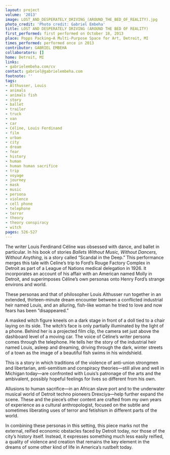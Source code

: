 ```yaml
---
layout: project
volume: '2013'
image: LOST_AND_DESPERATELY_DRIVING_(AROUND_THE_BED_OF_REALITY).jpg
photo_credit: 'Photo credit: Gabriel Embeha'
title: LOST AND DESPERATELY DRIVING (AROUND THE BED OF REALITY)
first_performed: first performed on October 18, 2013
place: Popps Packing—A Multi-Purpose Space for Art, Detroit, MI
times_performed: performed once in 2013
contributor: GABRIEL EMBEHA
collaborators: []
home: Detroit, MI
links:
- gabrielembeha.com/cv
contact: gabriel@gabrielembeha.com
footnote: ''
tags:
- Althusser, Louis
- animals
- animals fish
- story
- ballet
- trailer
- truck
- van
- car
- Céline, Louis Ferdinand
- film
- urban
- city
- dream
- fear
- history
- human
- human human sacrifice
- trip
- voyage
- journey
- mask
- music
- persona
- violence
- cell phone
- telephone
- terror
- theory
- theory conspiracy
- witch
pages: 526-527
---
```


The writer Louis Ferdinand Céline was obsessed with dance, and ballet in particular. In his book of stories _Ballets Without Music, Without Dancers, Without Anything_, is a story called “Scandal in the Deep.” This performance merges this tale with Celine’s trip to Ford’s Rouge Factory Complex in Detroit as part of a League of Nations medical delegation in 1926. It incorporates an account of his affair with an American named Molly in Detroit, and superimposes Céline’s own personas onto Henry Ford’s strange environs and world.

These personas and that of philosopher Louis Althusser run together in an extended, thirteen-minute dream encounter between a conflicted industrial heir named Louis, and an alluring, fish-like woman he tried to love and now fears has been “disappeared.”

A masked witch figure kneels on a dark stage in front of a doll tied to a chair laying on its side. The witch’s face is only partially illuminated by the light of a phone. Behind her is a projected film clip, the camera set just above the dashboard level of a moving car. The voice of Céline’s writer persona comes through the telephone. He tells her the story of the industrial heir named Louis, asleep and dreaming, driving through the dark, winter streets of a town as the image of a beautiful fish swims in his windshield.

This is a story in which traditions of the violence of anti-union strongmen and libertarian, anti-semitism and conspiracy theories—still alive and well in Michigan today—are  confronted with Louis’s patronage of the arts and the ambivalent, possibly hopeful feelings for lives so different from his own.

Allusions to human sacrifice—in an African slave port and to the underwater musical world of Detroit techno pioneers Drexciya—help further expand the scene. These and the piece’s other content are crafted from my own years of experience as a cultural anthropologist, focused on the subtle and sometimes liberating uses of terror and fetishism in different parts of the world.

In combining these personas in this setting, this piece marks not the external, reified economic obstacles faced by Detroit today, nor those of the city’s history itself. Instead, it expresses something much less easily reified, a quality of violence and creation that remains the key element in the dreams of some other kind of life in America’s rustbelt today.
